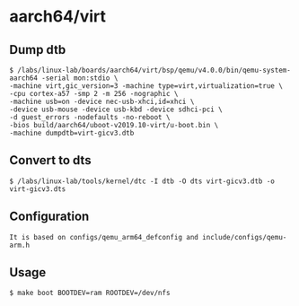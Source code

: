 
# aarch64/virt

## Dump dtb

    $ /labs/linux-lab/boards/aarch64/virt/bsp/qemu/v4.0.0/bin/qemu-system-aarch64 -serial mon:stdio \
    -machine virt,gic_version=3 -machine type=virt,virtualization=true \
    -cpu cortex-a57 -smp 2 -m 256 -nographic \
    -machine usb=on -device nec-usb-xhci,id=xhci \
    -device usb-mouse -device usb-kbd -device sdhci-pci \
    -d guest_errors -nodefaults -no-reboot \
    -bios build/aarch64/uboot-v2019.10-virt/u-boot.bin \
    -machine dumpdtb=virt-gicv3.dtb

## Convert to dts

    $ /labs/linux-lab/tools/kernel/dtc -I dtb -O dts virt-gicv3.dtb -o virt-gicv3.dts

## Configuration

    It is based on configs/qemu_arm64_defconfig and include/configs/qemu-arm.h


## Usage

    $ make boot BOOTDEV=ram ROOTDEV=/dev/nfs
